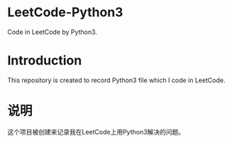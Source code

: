# LeetCode-Python3
Code in LeetCode by Python3.

Introduction
============
This repository is created to record Python3 file which I code in LeetCode.


说明
===
这个项目被创建来记录我在LeetCode上用Python3解决的问题。
